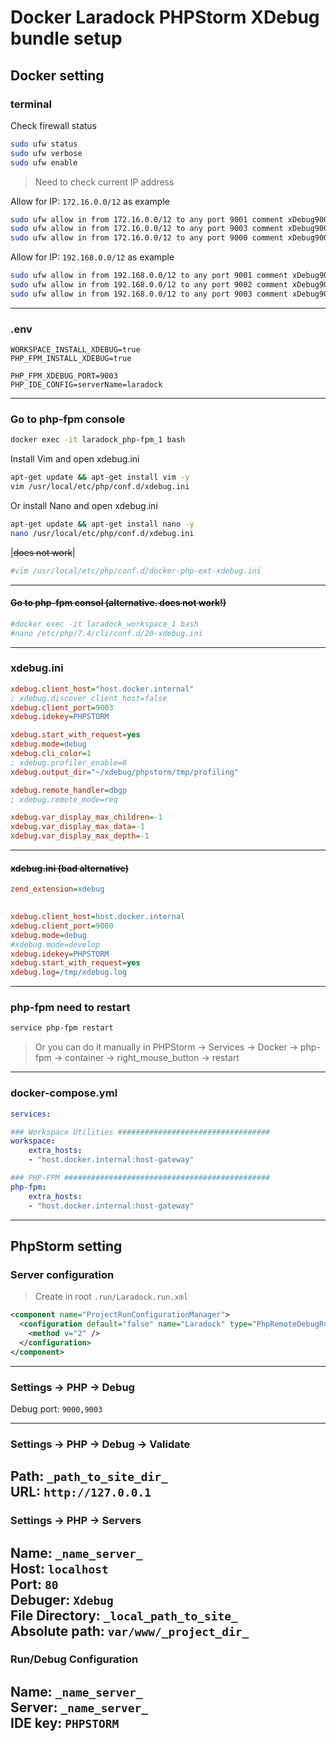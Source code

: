 # Docker Laradock PHPStorm XDebug bundle setup

## Docker setting

### terminal
Check firewall status
```bash
sudo ufw status
sudo ufw verbose
sudo ufw enable
```
> Need to check current IP address

Allow for IP: `172.16.0.0/12` as example
```bash
sudo ufw allow in from 172.16.0.0/12 to any port 9001 comment xDebug9001
sudo ufw allow in from 172.16.0.0/12 to any port 9003 comment xDebug9003
sudo ufw allow in from 172.16.0.0/12 to any port 9000 comment xDebug9000
```
Allow for IP: `192.168.0.0/12` as example
```bash
sudo ufw allow in from 192.168.0.0/12 to any port 9001 comment xDebug9001
sudo ufw allow in from 192.168.0.0/12 to any port 9002 comment xDebug9002
sudo ufw allow in from 192.168.0.0/12 to any port 9003 comment xDebug9003
```
---

### .env  
```dotenv
WORKSPACE_INSTALL_XDEBUG=true
PHP_FPM_INSTALL_XDEBUG=true

PHP_FPM_XDEBUG_PORT=9003
PHP_IDE_CONFIG=serverName=laradock
```
---

### Go to php-fpm console  
```bash
docker exec -it laradock_php-fpm_1 bash
```

Install Vim and open xdebug.ini
```bash
apt-get update && apt-get install vim -y
vim /usr/local/etc/php/conf.d/xdebug.ini
```

Or install Nano and open xdebug.ini
```bash
apt-get update && apt-get install nano -y
nano /usr/local/etc/php/conf.d/xdebug.ini
```

|~~does not work~~|
```bash
#vim /usr/local/etc/php/conf.d/docker-php-ext-xdebug.ini
```
---

#### ~~Go to php-fpm consol (alternative. does not work!)~~
```bash
#docker exec -it laradock_workspace_1 bash
#nano /etc/php/7.4/cli/conf.d/20-xdebug.ini
```
---

### xdebug.ini  

```ini
xdebug.client_host="host.docker.internal"
; xdebug.discover_client_host=false
xdebug.client_port=9003
xdebug.idekey=PHPSTORM

xdebug.start_with_request=yes
xdebug.mode=debug
xdebug.cli_color=1
; xdebug.profiler_enable=0
xdebug.output_dir="~/xdebug/phpstorm/tmp/profiling"

xdebug.remote_handler=dbgp
; xdebug.remote_mode=req

xdebug.var_display_max_children=-1
xdebug.var_display_max_data=-1
xdebug.var_display_max_depth=-1
```
---

#### ~~xdebug.ini (bad alternative)~~
```ini
zend_extension=xdebug 

 
xdebug.client_host=host.docker.internal
xdebug.client_port=9000
xdebug.mode=debug 
#xdebug.mode=develop 
xdebug.idekey=PHPSTORM 
xdebug.start_with_request=yes 
xdebug.log=/tmp/xdebug.log
```
---

### php-fpm need to restart
```bash
service php-fpm restart
```
> Or you can do it manually in PHPStorm -> Services -> Docker -> php-fpm -> container -> right_mouse_button -> restart
---

### docker-compose.yml  
```yaml
services:

### Workspace Utilities ##################################
workspace:
    extra_hosts:
    - "host.docker.internal:host-gateway"

### PHP-FPM ##############################################
php-fpm:
    extra_hosts:
    - "host.docker.internal:host-gateway"
```
---

## PhpStorm setting

### Server configuration
> Create in root `.run/Laradock.run.xml`
```xml
<component name="ProjectRunConfigurationManager">
  <configuration default="false" name="Laradock" type="PhpRemoteDebugRunConfigurationType" factoryName="PHP Remote Debug" filter_connections="FILTER" server_name="laradock" session_id="PHPSTORM">
    <method v="2" />
  </configuration>
</component>
```
---

### Settings -> PHP -> Debug
Debug port: `9000,9003`  

---

### Settings -> PHP -> Debug -> Validate
Path: `_path_to_site_dir_`  
URL: `http://127.0.0.1`  
---

### Settings -> PHP -> Servers
Name: `_name_server_`  
Host: `localhost`  
Port: `80`  
Debuger: `Xdebug`  
File Directory: `_local_path_to_site_`  
Absolute path: `var/www/_project_dir_`  
---

### Run/Debug Configuration
Name: `_name_server_`  
Server: `_name_server_`  
IDE key: `PHPSTORM`  
---